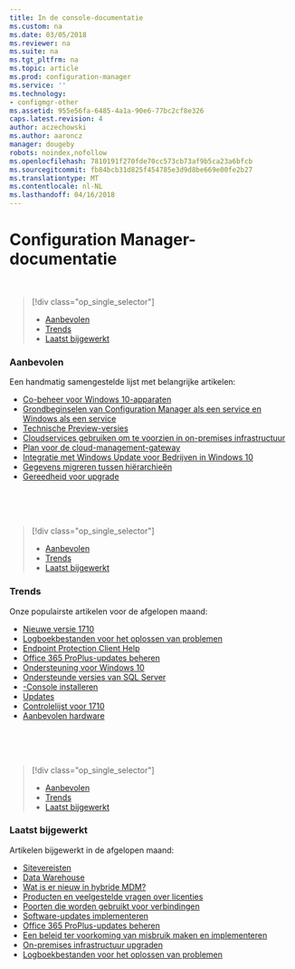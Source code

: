 ```yaml
---
title: In de console-documentatie
ms.custom: na
ms.date: 03/05/2018
ms.reviewer: na
ms.suite: na
ms.tgt_pltfrm: na
ms.topic: article
ms.prod: configuration-manager
ms.service: ''
ms.technology:
- configmgr-other
ms.assetid: 955e56fa-6485-4a1a-90e6-77bc2cf8e326
caps.latest.revision: 4
author: aczechowski
ms.author: aaroncz
manager: dougeby
robots: noindex,nofollow
ms.openlocfilehash: 7810191f270fde70cc573cb73af9b5ca23a6bfcb
ms.sourcegitcommit: fb84bcb31d825f454785e3d9d8be669e00fe2b27
ms.translationtype: MT
ms.contentlocale: nl-NL
ms.lasthandoff: 04/16/2018
---
```

<!-- 
TFS 1357546
This page displays in-console, under the Support workspace, Documentation node. 
-->


# <a name="configuration-manager-documentation"></a>Configuration Manager-documentatie

</br>

<a name="bkmk_recommend"></a>  

> [!div class="op_single_selector"]
> - [Aanbevolen](#bkmk_recommend)
> - [Trends](#bkmk_trend)
> - [Laatst bijgewerkt](#bkmk_update)

### <a name="recommended"></a>Aanbevolen 
Een handmatig samengestelde lijst met belangrijke artikelen:

- [Co-beheer voor Windows 10-apparaten](/sccm/core/clients/manage/co-management-overview)
- [Grondbeginselen van Configuration Manager als een service en Windows als een service](/sccm/core/understand/configuration-manager-and-windows-as-service)
- [Technische Preview-versies](/sccm/core/get-started/technical-preview)
- [Cloudservices gebruiken om te voorzien in on-premises infrastructuur](/sccm/core/understand/use-cloud-services)
- [Plan voor de cloud-management-gateway](/sccm/core/clients/manage/plan-cloud-management-gateway)
- [Integratie met Windows Update voor Bedrijven in Windows 10](/sccm/sum/deploy-use/integrate-windows-update-for-business-windows-10)
- [Gegevens migreren tussen hiërarchieën](/sccm/core/migration/migrate-data-between-hierarchies)
- [Gereedheid voor upgrade](/sccm/core/clients/manage/upgrade/upgrade-analytics)


</br>

</br>

</br>

<a name="bkmk_trend"></a>  

> [!div class="op_single_selector"]
> - [Aanbevolen](#bkmk_recommend)
> - [Trends](#bkmk_trend)
> - [Laatst bijgewerkt](#bkmk_update)

### <a name="trending"></a>Trends
Onze populairste artikelen voor de afgelopen maand:

- [Nieuwe versie 1710](/sccm/core/plan-design/changes/whats-new-in-version-1710)
- [Logboekbestanden voor het oplossen van problemen](/sccm/core/plan-design/hierarchy/log-files)
- [Endpoint Protection Client Help](/sccm/protect/deploy-use/endpoint-protection-client-help)
- [Office 365 ProPlus-updates beheren](/sccm/sum/deploy-use/manage-office-365-proplus-updates)
- [Ondersteuning voor Windows 10](/sccm/core/plan-design/configs/support-for-windows-10)
- [Ondersteunde versies van SQL Server](/sccm/core/plan-design/configs/support-for-sql-server-versions)
- [-Console installeren](/sccm/core/servers/deploy/install/install-consoles)
- [Updates](/sccm/core/servers/manage/updates)
- [Controlelijst voor 1710](/sccm/core/servers/manage/checklist-for-installing-update-1710)
- [Aanbevolen hardware](/sccm/core/plan-design/configs/recommended-hardware)


</br>

</br>

</br>

<a name="bkmk_update"></a>  

> [!div class="op_single_selector"]
> - [Aanbevolen](#bkmk_recommend)
> - [Trends](#bkmk_trend)
> - [Laatst bijgewerkt](#bkmk_update)

### <a name="recently-updated"></a>Laatst bijgewerkt
Artikelen bijgewerkt in de afgelopen maand:

- [Sitevereisten](/sccm/core/plan-design/configs/site-and-site-system-prerequisites)
- [Data Warehouse](/sccm/core/servers/manage/data-warehouse)
- [Wat is er nieuw in hybride MDM?](/sccm/mdm/understand/whats-new-in-hybrid-mobile-device-management)
- [Producten en veelgestelde vragen over licenties](/sccm/core/understand/product-and-licensing-faq)
- [Poorten die worden gebruikt voor verbindingen](/sccm/core/plan-design/hierarchy/ports)
- [Software-updates implementeren](/sccm/sum/deploy-use/deploy-software-updates)
- [Office 365 ProPlus-updates beheren](/sccm/sum/deploy-use/manage-office-365-proplus-updates)
- [Een beleid ter voorkoming van misbruik maken en implementeren](/sccm/protect/deploy-use/create-deploy-exploit-guard-policy)
- [On-premises infrastructuur upgraden](/sccm/core/servers/manage/upgrade-on-premises-infrastructure)
- [Logboekbestanden voor het oplossen van problemen](/sccm/core/plan-design/hierarchy/log-files)


